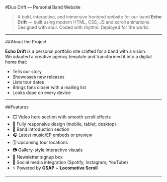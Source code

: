 #Duo Drift — Personal Band Website

> A bold, interactive, and immersive frontend website for our band **Echo Drift** — built using modern HTML, CSS, JS and scroll animations.  
> Designed with soul. Coded with rhythm. Deployed for the world.

---

##About the Project

**Echo Drift** is a personal portfolio site crafted for a band with a vision.  
We adapted a creative agency template and transformed it into a digital home that:

- Tells our story  
- Showcases new releases  
- Lists tour dates  
- Brings fans closer with a mailing list  
- Looks dope on every device

---


##Features

- 🎞️ Video hero section with smooth scroll effects
- 📱 Fully responsive design (mobile, tablet, desktop)
- 🎤 Band introduction section
- 🎧 Latest music/EP embeds or preview
- 🗓️ Upcoming tour locations
- 📷 Gallery-style interactive visuals
- 📩 Newsletter signup box
- 🔗 Social media integration (Spotify, Instagram, YouTube)
- ⚡ Powered by **GSAP** + **Locomotive Scroll**

---



